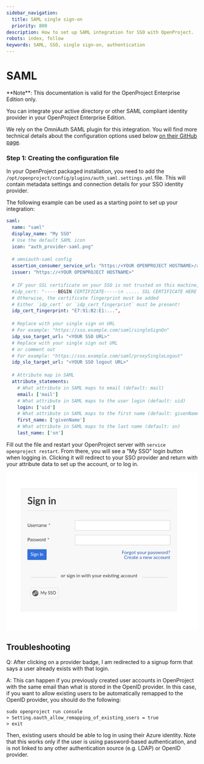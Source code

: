 ```yaml
---
sidebar_navigation:
  title: SAML single sign-on
  priority: 800
description: How to set up SAML integration for SSO with OpenProject.
robots: index, follow
keywords: SAML, SSO, single sign-on, authentication
---
```

# SAML

<div class="alert alert-info" role="alert">
**Note**: This documentation is valid for the OpenProject Enterprise Edition only.
</div>

You can integrate your active directory or other SAML compliant identity provider in your OpenProject Enterprise Edition.

We rely on the OmniAuth SAML plugin for this integration. You will find more technical details about the configuration options used below [on their GitHub page](https://github.com/omniauth/omniauth-saml).



### Step 1: Creating the configuration file

In your OpenProject packaged installation, you need to add the `/opt/openproject/config/plugins/auth_saml.settings.yml` file. This will contain metadata settings and connection details for your SSO identity provider.

The following example can be used as a starting point to set up your integration:

```yaml
saml:
  name: "saml"
  display_name: "My SSO"
  # Use the default SAML icon
  icon: "auth_provider-saml.png"
  
  # omniauth-saml config
  assertion_consumer_service_url: "https:/<YOUR OPENPROJECT HOSTNAME>/auth/saml/callback"
  issuer: "https://<YOUR OPENPROJECT HOSTNAME>"
  
  # IF your SSL certificate on your SSO is not trusted on this machine, you need to add it here
  #idp_cert: "-----BEGIN CERTIFICATE-----\n ..... SSL CERTIFICATE HERE ...-----END CERTIFICATE-----\n"
  # Otherwise, the certificate fingerprint must be added
  # Either `idp_cert` or `idp_cert_fingerprint` must be present!
  idp_cert_fingerprint: "E7:91:B2:E1:...",
  
  # Replace with your single sign on URL
  # For example: "https://sso.example.com/saml/singleSignOn"
  idp_sso_target_url: "<YOUR SSO URL>"
  # Replace with your single sign out URL
  # or comment out
  # For example: "https://sso.example.com/saml/proxySingleLogout"
  idp_slo_target_url: "<YOUR SSO logout URL>"
  
  # Attribute map in SAML
  attribute_statements:
    # What attribute in SAML maps to email (default: mail)
    email: ['mail']
    # What attribute in SAML maps to the user login (default: uid)
    login: ['uid']
    # What attribute in SAML maps to the first name (default: givenName)
    first_name: ['givenName']
    # What attribute in SAML maps to the last name (default: sn)
    last_name: ['sn']
```

Fill out the file and restart your OpenProject server with `service openproject restart`. From there, you will see a "My SSO" login button when logging in. Clicking it will redirect to your SSO provider and return with your attribute data to set up the account, or to log in.

![my-sso](my-sso.png)



## Troubleshooting

Q: After clicking on a provider badge, I am redirected to a signup form that says a user already exists with that login.

A: This can happen if you previously created user accounts in OpenProject with the same email than what is stored in the OpenID provider. In this case, if you want to allow existing users to be automatically remapped to the OpenID provider, you should do the following:

```
sudo openproject run console
> Setting.oauth_allow_remapping_of_existing_users = true
> exit
```

Then, existing users should be able to log in using their Azure identity. Note that this works only if the user is using password-based authentication, and is not linked to any other authentication source (e.g. LDAP) or OpenID provider.